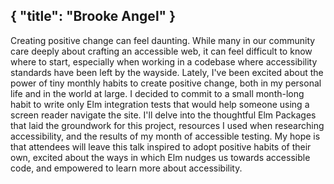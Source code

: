 {
    "title": "Brooke Angel"
}
---
Creating positive change can feel daunting. While many in our community care deeply about crafting an accessible web, it can feel difficult to know where to start, especially when working in a codebase where accessibility standards have been left by the wayside. Lately, I've been excited about the power of tiny monthly habits to create positive change, both in my personal life and in the world at large. I decided to commit to a small month-long habit to write only Elm integration tests that would help someone using a screen reader navigate the site. I'll delve into the thoughtful Elm Packages that laid the groundwork for this project, resources I used when researching accessibility, and the results of my month of accessible testing. My hope is that attendees will leave this talk inspired to adopt positive habits of their own, excited about the ways in which Elm nudges us towards accessible code, and empowered to learn more about accessibility.
